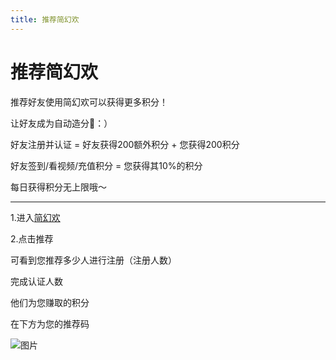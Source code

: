 ```yaml
---
title: 推荐简幻欢
---
```


# 推荐简幻欢

推荐好友使用简幻欢可以获得更多积分！  

让好友成为自动造分🐔：）  

好友注册并认证 = 好友获得200额外积分 + 您获得200积分  

好友签到/看视频/充值积分 = 您获得其10%的积分  

每日获得积分无上限哦～

-----

1.进入[简幻欢](https://simpfun.cn)  

2.点击推荐  

可看到您推荐多少人进行注册（注册人数）  

完成认证人数  

他们为您赚取的积分  

在下方为您的推荐码  

![图片](/img/Recommend.jpeg)